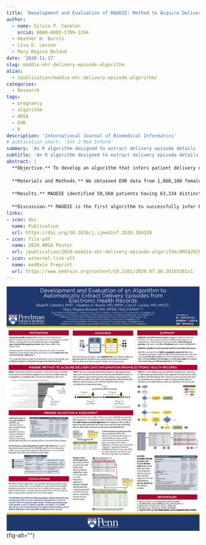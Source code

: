 ```yaml
---
title: 'Development and Evaluation of MADDIE: Method to Acquire Delivery Date Information from Electronic Health Records'
author: 
  - name: Silvia P. Canelón
    orcid: 0000-0003-1709-1394
  - Heather H. Burris
  - Lisa D. Levine
  - Mary Regina Boland
date: '2020-11-17'
slug: maddie-ehr-delivery-episode-algorithm
alias:
  - /publication/maddie-ehr-delivery-episode-algorithm/
categories:
  - Research
tags:
  - pregnancy
  - algorithm
  - AMIA
  - EHR
  - R
description: 'International Journal of Biomedical Informatics'
# publication_short: 'Int J Med Inform'
summary: 'An R algorithm designed to extract delivery episode details from structured Electronic Health Record data.'
subtitle: 'An R algorithm designed to extract delivery episode details from structured Electronic Health Record data.'
abstract: |
  **Objective.** To develop an algorithm that infers patient delivery dates (PDDs) and delivery-specific details from Electronic Health Records (EHRs) with high accuracy; enabling pregnancy-level outcome studies in women’s health.
  
  **Materials and Methods.** We obtained EHR data from 1,060,100 female patients treated at Penn Medicine hospitals or outpatient clinics between 2010-2017. We developed an algorithm called MADDIE: **M**ethod to **A**cquire **D**elivery **D**ate **I**nformation from **E**lectronic Health Records that infers a PDD for distinct deliveries based on EHR encounter dates assigned a delivery code, the frequency of code usage, and the time differential between code assignments. We validated MADDIE's PDDs against a birth log independently maintained by the Department of Obstetrics and Gynecology.
  
  **Results.** MADDIE identified 50,560 patients having 63,334 distinct deliveries. MADDIE was 98.6% accurate (F1-score 92.1%) when compared to the birth log. The PDD was on average 0.68 days earlier than the true delivery date for patients with only one delivery (± 1.43 days) and 0.52 days earlier for patients with more than one delivery episode (± 1.11 days).
  
  **Discussion.** MADDIE is the first algorithm to successfully infer PDD information using only structured delivery codes and identify multiple deliveries per patient. MADDIE is also the first to validate the accuracy of the PDD using an external gold standard of known delivery dates as opposed to manual chart review of a sample.<br><br>**Conclusion.** MADDIE augments the EHR with delivery-specific details extracted with high accuracy and relies only on structured EHR elements while harnessing temporal information and the frequency of code usage to identify accurate PDDs.
links:
- icon: doi
  name: Publication
  url: https://doi.org/10.1016/j.ijmedinf.2020.104339
- icon: file-pdf
  name: 2020 AMIA Poster
  url: /publication/2020-maddie-ehr-delivery-episode-algorithm/AMIA2020_poster.pdf
- icon: external-link-alt
  name: medRxiv Preprint
  url: https://www.medrxiv.org/content/10.1101/2020.07.30.20165381v1
---
```


![Poster presented at the 2020 AMIA Annual Symposium](2020_AMIA_Annual_v2_letter.png){fig-alt=""}
